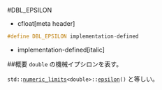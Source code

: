 #DBL_EPSILON
* cfloat[meta header]

```cpp
#define DBL_EPSILON implementation-defined
```
* implementation-defined[italic]

##概要
`double` の機械イプシロンを表す。

`std::`[`numeric_limits`](/reference/limits/numeric_limits.md)`<double>::`[`epsilon`](/reference/limits/numeric_limits/epsilon.md)`()` と等しい。
